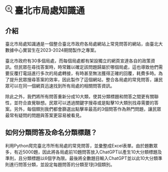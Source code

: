 # <img src='src/assets/images/logo.svg' height='28'> 臺北市局處知識通
## 介紹
臺北市局處知識通是一個整合臺北市政府各局處網站上常見問答的網站，由臺北大數據中心實習生在2023-2024期間製作之專案。

臺北市政府有30多個局處，而每個局處都有架設獨立的網頁宣達各自的政策資訊。但民眾在尋找答案時，時常難以確定該問題歸屬於哪個局處，這也導致他們需要反覆打電話進行多次的局處轉接，有時甚至無法獲得正確的回覆，耗費多時。為了提升民眾搜尋答案的效率，因此製作了這個網站，整合各局處的常見問答，讓民眾可以在同一個網頁迅速找到所有局處的相關問答資訊。

除此之外，我們將所有問答重新分成10大類，使其分類標題和問答之間更有關聯性，並符合直覺聯想。民眾可以透過關鍵字搜尋或是點擊10大類別找尋需要的答案。另外，每個類別我們都會篩選出點擊率最高的3個問答作為熱門問題，讓民眾最常有疑問的問題與答案更容易被看見。
## 如何分類問答及命名分類標題？
利用Python爬完臺北市所有局處的常見問答，並彙整成Excel表單。由於題數眾多，有近5000題，因此將各局處前10題問答放入ChatGPT以產生10大分類標題及準則，且分類標題以6個字為限。最後將全數題目輸入ChatGPT並以此10大分類準則進行問答分類，並設定每題問答的分類至1到3個類別。
